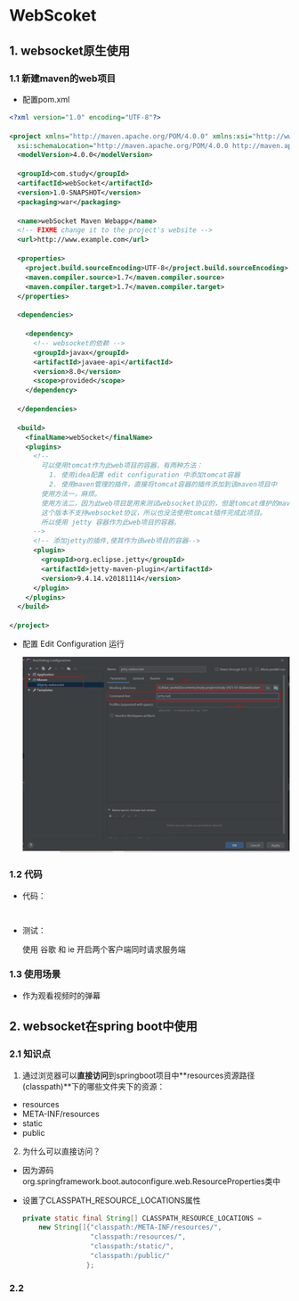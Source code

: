 # WebScoket

## 1. websocket原生使用

### 1.1 新建maven的web项目

- 配置pom.xml

```xml
<?xml version="1.0" encoding="UTF-8"?>

<project xmlns="http://maven.apache.org/POM/4.0.0" xmlns:xsi="http://www.w3.org/2001/XMLSchema-instance"
  xsi:schemaLocation="http://maven.apache.org/POM/4.0.0 http://maven.apache.org/xsd/maven-4.0.0.xsd">
  <modelVersion>4.0.0</modelVersion>

  <groupId>com.study</groupId>
  <artifactId>webSocket</artifactId>
  <version>1.0-SNAPSHOT</version>
  <packaging>war</packaging>

  <name>webSocket Maven Webapp</name>
  <!-- FIXME change it to the project's website -->
  <url>http://www.example.com</url>

  <properties>
    <project.build.sourceEncoding>UTF-8</project.build.sourceEncoding>
    <maven.compiler.source>1.7</maven.compiler.source>
    <maven.compiler.target>1.7</maven.compiler.target>
  </properties>

  <dependencies>

    <dependency>
      <!-- websocket的依赖 -->
      <groupId>javax</groupId>
      <artifactId>javaee-api</artifactId>
      <version>8.0</version>
      <scope>provided</scope>
    </dependency>

  </dependencies>

  <build>
    <finalName>webSocket</finalName>
    <plugins>
      <!--
        可以使用tomcat作为此web项目的容器，有两种方法：
          1. 使用idea配置 edit configuration 中添加tomcat容器
          2. 使用maven管理的插件，直接将tomcat容器的插件添加到该maven项目中
        使用方法一，麻烦。
        使用方法二，因为此web项目是用来测试websocket协议的，但是tomcat维护的maven里tomcat插件只到7的版本，
        这个版本不支持websocket协议，所以也没法使用tomcat插件完成此项目。
        所以使用 jetty 容器作为此web项目的容器。
      -->
      <!-- 添加jetty的插件,使其作为该web项目的容器-->
      <plugin>
        <groupId>org.eclipse.jetty</groupId>
        <artifactId>jetty-maven-plugin</artifactId>
        <version>9.4.14.v20181114</version>
      </plugin>
    </plugins>
  </build>
  
</project>
```

- 配置 Edit Configuration 运行

  ![](images\websocket\idea-jetty.png)

### 1.2 代码

- 代码：

  ```
  
  ```

  ```
  
  ```

- 测试：

  使用 谷歌 和 ie 开启两个客户端同时请求服务端

### 1.3 使用场景

- 作为观看视频时的弹幕



## 2. websocket在spring boot中使用

### 2.1 知识点

1. 通过浏览器可以**直接访问**到springboot项目中**resources资源路径(classpath)**下的哪些文件夹下的资源：

- resources
- META-INF/resources
- static
- public

2. 为什么可以直接访问？

- 因为源码org.springframework.boot.autoconfigure.web.ResourceProperties类中

- 设置了CLASSPATH_RESOURCE_LOCATIONS属性

  ```java
  private static final String[] CLASSPATH_RESOURCE_LOCATIONS = 
      new String[]{"classpath:/META-INF/resources/", 
                   "classpath:/resources/",
                   "classpath:/static/", 
                   "classpath:/public/"
                  };
  ```



### 2.2 



























